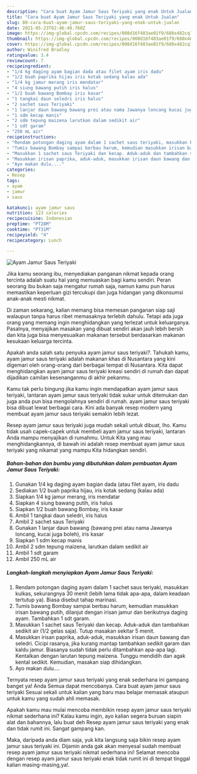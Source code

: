 ```yaml
---
description: "Cara buat Ayam Jamur Saus Teriyaki yang enak Untuk Jualan"
title: "Cara buat Ayam Jamur Saus Teriyaki yang enak Untuk Jualan"
slug: 80-cara-buat-ayam-jamur-saus-teriyaki-yang-enak-untuk-jualan
date: 2021-05-23T02:46:40.760Z
image: https://img-global.cpcdn.com/recipes/008d16f483ae01f9/680x482cq70/ayam-jamur-saus-teriyaki-foto-resep-utama.jpg
thumbnail: https://img-global.cpcdn.com/recipes/008d16f483ae01f9/680x482cq70/ayam-jamur-saus-teriyaki-foto-resep-utama.jpg
cover: https://img-global.cpcdn.com/recipes/008d16f483ae01f9/680x482cq70/ayam-jamur-saus-teriyaki-foto-resep-utama.jpg
author: Winifred Bradley
ratingvalue: 3.4
reviewcount: 7
recipeingredient:
- "1/4 kg daging ayam bagian dada atau filet ayam iris dadu"
- "1/2 buah paprika hijau iris kotak sedang kalau ada"
- "1/4 kg jamur merang iris mendatar"
- "4 siung bawang putih iris halus"
- "1/2 buah bawang Bombay iris kasar"
- "1 tangkai daun seledri iris halus"
- "2 sachet saus Teriyaki"
- "1 lanjar daun bawang bawang prei atau nama Jawanya loncang kucai juga boleh iris kasar"
- "1 sdm kecap manis"
- "2 sdm tepung maizena larutkan dalam sedikit air"
- "1 sdt garam"
- "250 mL air"
recipeinstructions:
- "Rendam potongan daging ayam dalam 1 sachet saus teriyaki, masukkan kulkas, sekurangnya 30 menit (lebih lama tidak apa-apa, dalam keadaan tertutup ya). Biasa disebut tahap marinasi."
- "Tumis bawang Bombay sampai berbau harum, kemudian masukkan irisan bawang putih, dilanjut dengan irisan jamur dan berikutnya daging ayam. Tambahkan 1 sdt garam."
- "Masukkan 1 sachet saus Teriyaki dan kecap. Aduk-aduk dan tambahkan sedikit air (1/2 gelas saja). Tutup masakan sekitar 5 menit."
- "Masukkan irisan paprika, aduk-aduk, masukkan irisan daun bawang dan seledri. Cicipi rasanya, jika kurang mantap tambahkan sedikit garam dan kaldu jamur. Biasanya sudah tidak perlu ditambahkan apa-apa lagi. Kentalkan dengan larutan tepung maizena. Tunggu mendidih dan agak kental sedikit. Kemudian, masakan siap dihidangkan."
- "Ayo makan dulu...."
categories:
- Resep
tags:
- ayam
- jamur
- saus

katakunci: ayam jamur saus 
nutrition: 123 calories
recipecuisine: Indonesian
preptime: "PT28M"
cooktime: "PT31M"
recipeyield: "4"
recipecategory: Lunch

---
```



![Ayam Jamur Saus Teriyaki](https://img-global.cpcdn.com/recipes/008d16f483ae01f9/680x482cq70/ayam-jamur-saus-teriyaki-foto-resep-utama.jpg)

Jika kamu seorang ibu, menyediakan panganan nikmat kepada orang tercinta adalah suatu hal yang memuaskan bagi kamu sendiri. Peran seorang ibu bukan saja mengatur rumah saja, namun kamu pun harus memastikan keperluan gizi tercukupi dan juga hidangan yang dikonsumsi anak-anak mesti nikmat.

Di zaman  sekarang, kalian memang bisa memesan panganan siap saji walaupun tanpa harus ribet memasaknya terlebih dahulu. Tetapi ada juga orang yang memang ingin menghidangkan yang terlezat untuk keluarganya. Pasalnya, menyajikan masakan yang dibuat sendiri akan jauh lebih bersih dan kita juga bisa menyesuaikan makanan tersebut berdasarkan makanan kesukaan keluarga tercinta. 



Apakah anda salah satu penyuka ayam jamur saus teriyaki?. Tahukah kamu, ayam jamur saus teriyaki adalah makanan khas di Nusantara yang kini digemari oleh orang-orang dari berbagai tempat di Nusantara. Kita dapat menghidangkan ayam jamur saus teriyaki kreasi sendiri di rumah dan dapat dijadikan camilan kesenanganmu di akhir pekanmu.

Kamu tak perlu bingung jika kamu ingin mendapatkan ayam jamur saus teriyaki, lantaran ayam jamur saus teriyaki tidak sukar untuk ditemukan dan juga anda pun bisa mengolahnya sendiri di rumah. ayam jamur saus teriyaki bisa dibuat lewat berbagai cara. Kini ada banyak resep modern yang membuat ayam jamur saus teriyaki semakin lebih lezat.

Resep ayam jamur saus teriyaki juga mudah sekali untuk dibuat, lho. Kamu tidak usah capek-capek untuk membeli ayam jamur saus teriyaki, lantaran Anda mampu menyajikan di rumahmu. Untuk Kita yang mau menghidangkannya, di bawah ini adalah resep membuat ayam jamur saus teriyaki yang nikamat yang mampu Kita hidangkan sendiri.

<!--inarticleads1-->

##### Bahan-bahan dan bumbu yang dibutuhkan dalam pembuatan Ayam Jamur Saus Teriyaki:

1. Gunakan 1/4 kg daging ayam bagian dada (atau filet ayam, iris dadu
1. Sediakan 1/2 buah paprika hijau, iris kotak sedang (kalau ada)
1. Siapkan 1/4 kg jamur merang, iris mendatar
1. Siapkan 4 siung bawang putih, iris halus
1. Siapkan 1/2 buah bawang Bombay, iris kasar
1. Ambil 1 tangkai daun seledri, iris halus
1. Ambil 2 sachet saus Teriyaki
1. Gunakan 1 lanjar daun bawang (bawang prei atau nama Jawanya loncang, kucai juga boleh), iris kasar
1. Siapkan 1 sdm kecap manis
1. Ambil 2 sdm tepung maizena, larutkan dalam sedikit air
1. Ambil 1 sdt garam
1. Ambil 250 mL air




<!--inarticleads2-->

##### Langkah-langkah menyiapkan Ayam Jamur Saus Teriyaki:

1. Rendam potongan daging ayam dalam 1 sachet saus teriyaki, masukkan kulkas, sekurangnya 30 menit (lebih lama tidak apa-apa, dalam keadaan tertutup ya). Biasa disebut tahap marinasi.
1. Tumis bawang Bombay sampai berbau harum, kemudian masukkan irisan bawang putih, dilanjut dengan irisan jamur dan berikutnya daging ayam. Tambahkan 1 sdt garam.
1. Masukkan 1 sachet saus Teriyaki dan kecap. Aduk-aduk dan tambahkan sedikit air (1/2 gelas saja). Tutup masakan sekitar 5 menit.
1. Masukkan irisan paprika, aduk-aduk, masukkan irisan daun bawang dan seledri. Cicipi rasanya, jika kurang mantap tambahkan sedikit garam dan kaldu jamur. Biasanya sudah tidak perlu ditambahkan apa-apa lagi. Kentalkan dengan larutan tepung maizena. Tunggu mendidih dan agak kental sedikit. Kemudian, masakan siap dihidangkan.
1. Ayo makan dulu....




Ternyata resep ayam jamur saus teriyaki yang enak sederhana ini gampang banget ya! Anda Semua dapat mencobanya. Cara buat ayam jamur saus teriyaki Sesuai sekali untuk kalian yang baru mau belajar memasak ataupun untuk kamu yang sudah ahli memasak.

Apakah kamu mau mulai mencoba membikin resep ayam jamur saus teriyaki nikmat sederhana ini? Kalau kamu ingin, ayo kalian segera buruan siapin alat dan bahannya, lalu buat deh Resep ayam jamur saus teriyaki yang enak dan tidak rumit ini. Sangat gampang kan. 

Maka, daripada anda diam saja, yuk kita langsung saja bikin resep ayam jamur saus teriyaki ini. Dijamin anda gak akan menyesal sudah membuat resep ayam jamur saus teriyaki nikmat sederhana ini! Selamat mencoba dengan resep ayam jamur saus teriyaki enak tidak rumit ini di tempat tinggal kalian masing-masing,ya!.

